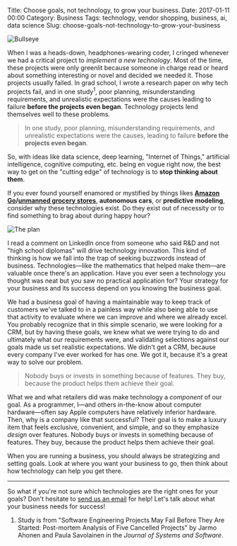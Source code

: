 Title: Choose goals, not technology, to grow your business.
Date: 2017-01-11 00:00
Category: Business
Tags: technology, vendor shopping, business, ai, data science
Slug: choose-goals-not-technology-to-grow-your-business

<img src="/blog/static/images/choose-goals-not-technology-to-grow-your-business/bullseye.jpeg" alt="Bullseye" class="center-block img-responsive">

When I was a heads-down, headphones-wearing coder, I cringed whenever we had a critical project to _implement a new technology_.
Most of the time, these projects were only greenlit because someone in charge read or heard about something interesting or novel
and decided we needed it. Those projects usually failed. In grad school, I wrote a research paper on why tech projects fail,
and in one study<sup>1</sup>, poor planning, misunderstanding requirements, and unrealistic expectations were the causes leading to failure
**before the projects even began**. Technology projects lend themselves well to these problems.

> In one study, poor planning, misunderstanding requirements, and unrealistic expectations were the causes, leading to failure
**before the projects even began**.

So, with ideas like data science, deep learning, "Internet of Things," artificial intelligence, cognitive computing, etc. being en vogue right now, the
best way to get on the "cutting edge" of technology is to **stop thinking about them**.

If you ever found yourself enamored or mystified by things likes **[Amazon Go](https://www.amazon.com/b?ie=UTF8&node=16008589011)/[unmanned grocery stores](http://www.inquisitr.com/2924247/unmanned-minnesota-organic-food-store-transforms-grocery-store-model-with-technology/)**,
**autonomous cars**, or **predictive modeling**, consider why these technologies exist. Do they exist out of necessity or
to find something to brag about during happy hour?

<img src="/blog/static/images/choose-goals-not-technology-to-grow-your-business/the-plan.jpeg" alt="The plan" class="center-block img-responsive">

I read a comment on LinkedIn once from someone who said R&D and not "high school diplomas" will drive technology innovation. This kind of thinking
is how we fall into the trap of seeking buzzwords instead of business. Technologies&mdash;like the mathematics that helped make them&mdash;are valuable
once there's an application. Have you ever seen a technology you thought was neat but you saw no practical application for?
Your strategy for your business and its success depend on you knowing the business goal.

We had a business goal of having a maintainable way to keep track of customers we've talked to in a painless way while also being able to use that activity
to evaluate where we can improve and where we already excel. You probably recognize that in this simple scenario, we were looking for a CRM, but by having
these goals, we knew what we were trying to do and ultimately what our requirements were, and validating selections against our goals made us set realistic expectations.
We didn't get a CRM, because every company I've ever worked for has one. We got it, because it's a great way to solve our problem.

> Nobody buys or invests in something because of features. They buy, because the product helps them achieve their goal.

What we and what retailers did was make technology a _component_ of our goal. As a programmer, I&mdash;and others in-the-know about computer hardware&mdash;often say
Apple computers have relatively inferior hardware. Then, why is a company like that successful? Their goal is to make a luxury item that feels exclusive,
convenient, and simple, and so they emphasize _design_ over features. Nobody buys or invests in something because of features. They buy, because the product
helps them achieve their goal.

When you are running a business, you should always be strategizing and setting goals. Look at where you want your business to go, then think about how technology
can help you get there.

- - -

So what if you're not sure which technologies are the right ones for your goals? Don't hesitate to [send us an email](mailto:contact@jogral.io) for help!
Let's talk about what your business needs for success!

1. Study is from "Software Engineering Projects May Fail Before They Are Started: Post-mortem Analysis of Five Cancelled Projects" by Jarmo Ahonen and Paula Savolainen
in the <cite>Journal of Systems and Software</cite>.
